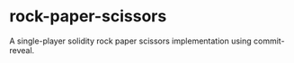 # rock-paper-scissors
 A single-player solidity rock paper scissors implementation using commit-reveal.
